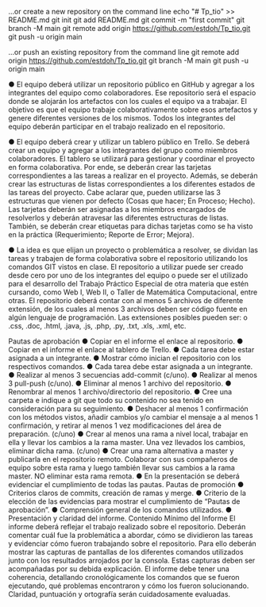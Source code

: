 …or create a new repository on the command line
    echo "# Tp_tio" >> README.md
    git init
    git add README.md
    git commit -m "first commit"
    git branch -M main
    git remote add origin https://github.com/estdoh/Tp_tio.git
    git push -u origin main

…or push an existing repository from the command line
    git remote add origin https://github.com/estdoh/Tp_tio.git
    git branch -M main
    git push -u origin main
    
● El equipo deberá utilizar un repositorio público en GitHub y agregar a los
integrantes del equipo como colaboradores. Ese repositorio será el espacio
donde se alojarán los artefactos con los cuales el equipo va a trabajar. El objetivo
es que el equipo trabaje colaborativamente sobre esos artefactos y genere
diferentes versiones de los mismos. Todos los integrantes del equipo deberán
participar en el trabajo realizado en el repositorio.

● El equipo deberá crear y utilizar un tablero público en Trello. Se deberá crear un
equipo y agregar a los integrantes del grupo como miembros colaboradores. El
tablero se utilizará para gestionar y coordinar el proyecto en forma colaborativa.
Por ende, se deberán crear las tarjetas correspondientes a las tareas a realizar en
el proyecto. Además, se deberán crear las estructuras de listas correspondientes
a los diferentes estados de las tareas del proyecto. Cabe aclarar que, pueden
utilizarse las 3 estructuras que vienen por defecto (Cosas que hacer; En Proceso;
Hecho). Las tarjetas deberán ser asignadas a los miembros encargados de
resolverlos y deberán atravesar las diferentes estructuras de listas. También, se
deberán crear etiquetas para dichas tarjetas como se ha visto en la práctica
(Requerimiento; Reporte de Error; Mejora).

● La idea es que elijan un proyecto o problemática a resolver, se dividan las tareas y
trabajen de forma colaborativa sobre el repositorio utilizando los comandos GIT
vistos en clase. El repositorio a utilizar puede ser creado desde cero por uno de
los integrantes del equipo o puede ser el utilizado para el desarrollo del Trabajo
Práctico Especial de otra materia que estén cursando, como Web I, Web II, o
Taller de Matemática Computacional, entre otras. El repositorio deberá contar
con al menos 5 archivos de diferente extensión, de los cuales al menos 3 archivos
deben ser código fuente en algún lenguaje de programación. Las extensiones
posibles pueden ser:
o .css, .doc, .html, .java, .js, .php, .py, .txt, .xls, .xml, etc.

Pautas de aprobación
● Copiar en el informe el enlace al repositorio.
● Copiar en el informe el enlace al tablero de Trello.
● Cada tarea debe estar asignada a un integrante.
● Mostrar cómo inician el repositorio con los respectivos comandos.
● Cada tarea debe estar asignada a un integrante.
● Realizar al menos 3 secuencias add-commit (c/uno).
● Realizar al menos 3 pull-push (c/uno).
● Eliminar al menos 1 archivo del repositorio.
● Renombrar al menos 1 archivo/directorio del repositorio.
● Cree una carpeta e indique a git que todo su contenido no sea tenido en
consideración para su seguimiento.
● Deshacer al menos 1 confirmación con los métodos vistos, añadir cambios y/o
cambiar el mensaje a al menos 1 confirmación, y retirar al menos 1 vez
modificaciones del área de preparación. (c/uno)
● Crear al menos una rama a nivel local, trabajar en ella y llevar los cambios a la
rama master. Una vez llevados los cambios, eliminar dicha rama. (c/uno)
● Crear una rama alternativa a master y publicarla en el repositorio remoto.
Colaborar con sus compañeros de equipo sobre esta rama y luego también llevar
sus cambios a la rama master. NO eliminar esta rama remota.
● En la presentación se deberá evidenciar el cumplimiento de todas las pautas.
Pautas de promoción
● Criterios claros de commits, creación de ramas y merge.
● Criterio de la elección de las evidencias para mostrar el cumplimiento de “Pautas
de aprobación”.
● Comprensión general de los comandos utilizados.
● Presentación y claridad del informe.
Contenido Mínimo del Informe
El informe deberá reflejar el trabajo realizado sobre el repositorio. Deberán comentar
cuál fue la problemática a abordar, cómo se dividieron las tareas y evidenciar cómo fueron
trabajando sobre el repositorio. Para ello deberán mostrar las capturas de pantallas de los
diferentes comandos utilizados junto con los resultados arrojados por la consola. Estas
capturas deben ser acompañadas por su debida explicación. El informe debe tener una
coherencia, detallando cronológicamente los comandos que se fueron ejecutando, qué
problemas encontraron y cómo los fueron solucionando. Claridad, puntuación y ortografía
serán cuidadosamente evaluadas.